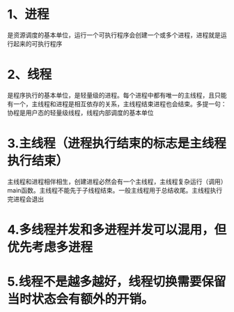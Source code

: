 # 1、进程   
是资源调度的基本单位，运行一个可执行程序会创建一个或多个进程，进程就是运行起来的可执行程序  
# 2、线程   
是程序执行的基本单位，是轻量级的进程。每个进程中都有唯一的主线程，且只能有一个，主线程和进程是相互依存的关系，主线程结束进程也会结束。多提一句：协程是用户态的轻量级线程，线程内部调度的基本单位  
# 3.主线程（进程执行结束的标志是主线程执行结束）  
主线程和进程相伴相生，创建进程必然会有一个主线程，主线程复杂运行（调用）main函数。主线程不能先于子线程结束。一般主线程用于总结收尾。主线程执行完进程会退出  
# 4.多线程并发和多进程并发可以混用，但优先考虑多进程
# 5.线程不是越多越好，线程切换需要保留当时状态会有额外的开销。

